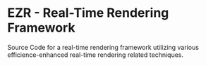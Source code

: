 # EZR - Real-Time Rendering Framework
Source Code for a real-time rendering framework utilizing various efficience-enhanced real-time rendering related techniques.